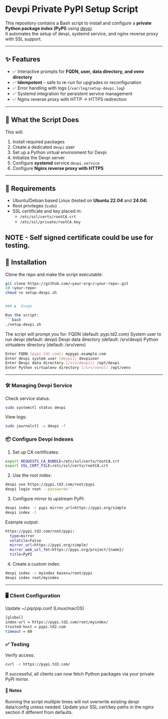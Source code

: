 # Devpi Private PyPI Setup Script

This repository contains a Bash script to install and configure a **private Python package index (PyPI)** using [devpi](https://devpi.net).  
It automates the setup of devpi, systemd service, and nginx reverse proxy with SSL support.

---

## ✨ Features

- ✅ Interactive prompts for **FQDN, user, data directory, and venv directory**
- ✅ **Idempotent** – safe to re-run for upgrades or reconfiguration
- ✅ Error handling with logs (`/var/log/setup-devpi.log`)
- ✅ Systemd integration for persistent service management
- ✅ Nginx reverse proxy with HTTP → HTTPS redirection

---

## 📌 What the Script Does

This will:

1. Install required packages  
2. Create a dedicated `devpi` user  
3. Set up a Python virtual environment for Devpi  
4. Initialize the Devpi server  
5. Configure **systemd** service `devpi.service`  
6. Configure **Nginx reverse proxy with HTTPS**

---

## 🔧 Requirements

- Ubuntu/Debian based Linux (tested on **Ubuntu 22.04** and **24.04**)  
- Root privileges (`sudo`)  
- SSL certificate and key placed in:
  - `/etc/ssl/certs/rootCA.crt`
  - `/etc/ssl/private/rootCA.key`

NOTE - Self signed certificate could be use for testing.
---

## 🚀 Installation

Clone the repo and make the script executable:

```bash
git clone https://github.com/<your-org>/<your-repo>.git
cd <your-repo>
chmod +x setup-devpi.sh


### ▶️  Usage

Run the script:
```bash
./setup-devpi.sh
```
The script will prompt you for:
FQDN (default: pypi.td2.com)
System user to run devpi (default: devpi)
Devpi data directory (default: /srv/devpi)
Python virtualenv directory (default: /srv/venv)
```bash
Enter FQDN [pypi.td2.com]: mypypi.example.com
Enter devpi system user [devpi]: devpiuser
Enter Devpi data directory [/srv/devpi]: /opt/devpi
Enter Python virtualenv directory [/srv/venv]: /opt/venv
```

---

### 🛠 Managing Devpi Service

Check service status:
```bash
sudo systemctl status devpi
```

View logs:
```bash
sudo journalctl -u devpi -f
```

### 📦 Configure Devpi Indexes

1. Set up CA certificates:

```bash
export REQUESTS_CA_BUNDLE=/etc/ssl/certs/rootCA.crt
export SSL_CERT_FILE=/etc/ssl/certs/rootCA.crt
```

2. Use the root index:
```bash
devpi use https://pypi.td2.com/root/pypi
devpi login root --password=''
```

3. Configure mirror to upstream PyPI:
```bash
devpi index -c pypi mirror_url=https://pypi.org/simple
devpi index -l
```

Example output:
```bash
https://pypi.td2.com/root/pypi:
  type=mirror
  volatile=False
  mirror_url=https://pypi.org/simple/
  mirror_web_url_fmt=https://pypi.org/project/{name}/
  title=PyPI
```

4. Create a custom index:
```bash
devpi index -c myindex bases=/root/pypi
devpi index root/myindex
```

---

### 🖥 Client Configuration

Update ~/.pip/pip.conf (Linux/macOS)
```bash
[global]
index-url = https://pypi.td2.com/root/myindex/
trusted-host = pypi.td2.com
timeout = 60
```

### ✅ Testing

Verify access:
```bash
curl -v https://pypi.td2.com/
```
If successful, all clients can now fetch Python packages via your private PyPI mirror.

####  📝 Notes

Running the script multiple times will not overwrite existing devpi data/config unless needed.
Update your SSL cert/key paths in the nginx section if different from defaults.
